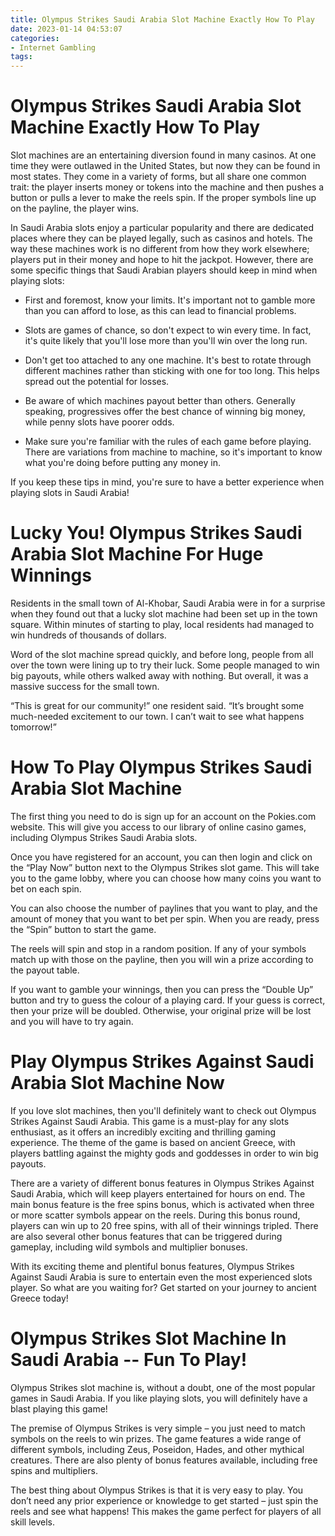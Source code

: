 ```yaml
---
title: Olympus Strikes Saudi Arabia Slot Machine Exactly How To Play
date: 2023-01-14 04:53:07
categories:
- Internet Gambling
tags:
---
```



#  Olympus Strikes Saudi Arabia Slot Machine Exactly How To Play

Slot machines are an entertaining diversion found in many casinos. At one time they were outlawed in the United States, but now they can be found in most states. They come in a variety of forms, but all share one common trait: the player inserts money or tokens into the machine and then pushes a button or pulls a lever to make the reels spin. If the proper symbols line up on the payline, the player wins.

In Saudi Arabia slots enjoy a particular popularity and there are dedicated places where they can be played legally, such as casinos and hotels. The way these machines work is no different from how they work elsewhere; players put in their money and hope to hit the jackpot. However, there are some specific things that Saudi Arabian players should keep in mind when playing slots:

* First and foremost, know your limits. It's important not to gamble more than you can afford to lose, as this can lead to financial problems.

* Slots are games of chance, so don't expect to win every time. In fact, it's quite likely that you'll lose more than you'll win over the long run.

* Don't get too attached to any one machine. It's best to rotate through different machines rather than sticking with one for too long. This helps spread out the potential for losses.

* Be aware of which machines payout better than others. Generally speaking, progressives offer the best chance of winning big money, while penny slots have poorer odds.

* Make sure you're familiar with the rules of each game before playing. There are variations from machine to machine, so it's important to know what you're doing before putting any money in.

If you keep these tips in mind, you're sure to have a better experience when playing slots in Saudi Arabia!

#  Lucky You! Olympus Strikes Saudi Arabia Slot Machine For Huge Winnings

Residents in the small town of Al-Khobar, Saudi Arabia were in for a surprise when they found out that a lucky slot machine had been set up in the town square. Within minutes of starting to play, local residents had managed to win hundreds of thousands of dollars.

Word of the slot machine spread quickly, and before long, people from all over the town were lining up to try their luck. Some people managed to win big payouts, while others walked away with nothing. But overall, it was a massive success for the small town.

“This is great for our community!” one resident said. “It’s brought some much-needed excitement to our town. I can’t wait to see what happens tomorrow!”

#  How To Play Olympus Strikes Saudi Arabia Slot Machine

The first thing you need to do is sign up for an account on the Pokies.com website. This will give you access to our library of online casino games, including Olympus Strikes Saudi Arabia slots.

Once you have registered for an account, you can then login and click on the “Play Now” button next to the Olympus Strikes slot game. This will take you to the game lobby, where you can choose how many coins you want to bet on each spin.

You can also choose the number of paylines that you want to play, and the amount of money that you want to bet per spin. When you are ready, press the “Spin” button to start the game.

The reels will spin and stop in a random position. If any of your symbols match up with those on the payline, then you will win a prize according to the payout table.

If you want to gamble your winnings, then you can press the “Double Up” button and try to guess the colour of a playing card. If your guess is correct, then your prize will be doubled. Otherwise, your original prize will be lost and you will have to try again.

#  Play Olympus Strikes Against Saudi Arabia Slot Machine Now

If you love slot machines, then you'll definitely want to check out Olympus Strikes Against Saudi Arabia. This game is a must-play for any slots enthusiast, as it offers an incredibly exciting and thrilling gaming experience. The theme of the game is based on ancient Greece, with players battling against the mighty gods and goddesses in order to win big payouts.

There are a variety of different bonus features in Olympus Strikes Against Saudi Arabia, which will keep players entertained for hours on end. The main bonus feature is the free spins bonus, which is activated when three or more scatter symbols appear on the reels. During this bonus round, players can win up to 20 free spins, with all of their winnings tripled. There are also several other bonus features that can be triggered during gameplay, including wild symbols and multiplier bonuses.

With its exciting theme and plentiful bonus features, Olympus Strikes Against Saudi Arabia is sure to entertain even the most experienced slots player. So what are you waiting for? Get started on your journey to ancient Greece today!

#  Olympus Strikes Slot Machine In Saudi Arabia -- Fun To Play!

Olympus Strikes slot machine is, without a doubt, one of the most popular games in Saudi Arabia. If you like playing slots, you will definitely have a blast playing this game!

The premise of Olympus Strikes is very simple – you just need to match symbols on the reels to win prizes. The game features a wide range of different symbols, including Zeus, Poseidon, Hades, and other mythical creatures. There are also plenty of bonus features available, including free spins and multipliers.

The best thing about Olympus Strikes is that it is very easy to play. You don’t need any prior experience or knowledge to get started – just spin the reels and see what happens! This makes the game perfect for players of all skill levels.